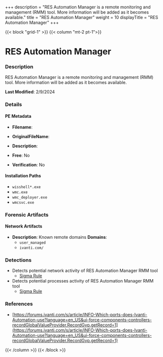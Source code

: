 +++
description = "RES Automation Manager is a remote monitoring and management (RMM) tool. More information will be added as it becomes available."
title = "RES Automation Manager"
weight = 10
displayTitle = "RES Automation Manager"
+++


{{< block "grid-1" >}}
{{< column "mt-2 pt-1">}}

# RES Automation Manager


### Description

RES Automation Manager is a remote monitoring and management (RMM) tool. More information will be added as it becomes available.



**Last Modified**: 2/9/2024

### Details


#### PE Metadata
- **Filename**: 
- **OriginalFileName**: 
- **Description**: 


- **Free**: No

- **Verification**: No




#### Installation Paths
- `wisshell*.exe`
- `wmc.exe`
- `wmc_deployer.exe`
- `wmcsvc.exe`

### Forensic Artifacts




#### Network Artifacts
- **Description**: Known remote domains  **Domains**:
    - `user_managed`
    - `ivanti.com/`


### Detections
- Detects potential network activity of RES Automation Manager RMM tool
  - [Sigma Rule](https://github.com/magicsword-io/LOLRMM/blob/main/detections/sigma/res_automation_manager_network_sigma.yml)
- Detects potential processes activity of RES Automation Manager RMM tool
  - [Sigma Rule](https://github.com/magicsword-io/LOLRMM/blob/main/detections/sigma/res_automation_manager_processes_sigma.yml)

### References
- [https://forums.ivanti.com/s/article/INFO-Which-ports-does-Ivanti-Automation-use?language=en_US&ui-force-components-controllers-recordGlobalValueProvider.RecordGvp.getRecord=1](https://forums.ivanti.com/s/article/INFO-Which-ports-does-Ivanti-Automation-use?language=en_US&ui-force-components-controllers-recordGlobalValueProvider.RecordGvp.getRecord=1)



{{< /column >}}
{{< /block >}}
